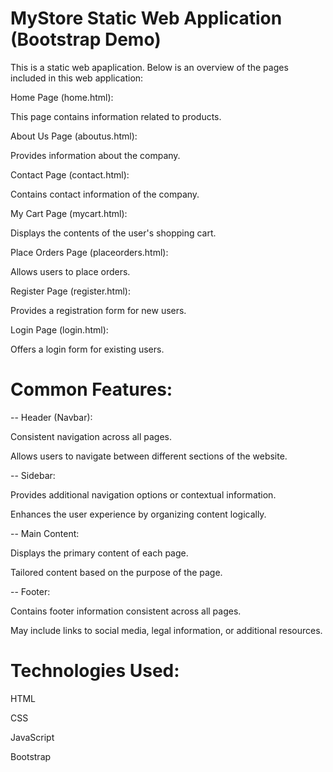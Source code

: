 # MyStore Static Web Application (Bootstrap Demo)
This is a static web apaplication. Below is an overview of the pages included in this web application:

Home Page (home.html):

This page contains information related to products.

About Us Page (aboutus.html):

Provides information about the company.

Contact Page (contact.html):

Contains contact information of the company.

My Cart Page (mycart.html):

Displays the contents of the user's shopping cart.

Place Orders Page (placeorders.html):

Allows users to place orders.

Register Page (register.html):

Provides a registration form for new users.

Login Page (login.html):

Offers a login form for existing users.



# Common Features:
-- Header (Navbar):

Consistent navigation across all pages.

Allows users to navigate between different sections of the website.

-- Sidebar:

Provides additional navigation options or contextual information.

Enhances the user experience by organizing content logically.

-- Main Content:

Displays the primary content of each page.

Tailored content based on the purpose of the page.

-- Footer:

Contains footer information consistent across all pages.

May include links to social media, legal information, or additional resources.

# Technologies Used:
HTML

CSS

JavaScript

Bootstrap
